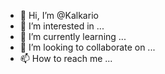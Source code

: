 - 👋 Hi, I’m @Kalkario
- 👀 I’m interested in ...
- 🌱 I’m currently learning ...
- 💞️ I’m looking to collaborate on ...
- 📫 How to reach me ...

<!---
Kalkario/Kalkario is a ✨ special ✨ repository because its `README.md` (this file) appears on your GitHub profile.
You can click the Preview link to take a look at your changes.
--->
